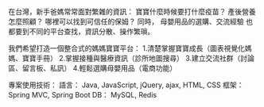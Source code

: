 在台灣，新手爸媽常常面對繁雜的資訊：
寶寶什麼時候要打什麼疫苗？
產後營養怎麼照顧？
哪裡可以找到可信任的保姆？
同時，
母嬰用品的選購、交流經驗
也都要到不同的平台查找，資訊分散、操作繁瑣。

我們希望打造一個整合式的媽媽寶寶平台：
1.清楚掌握寶寶成長（圖表視覺化媽媽、寶寶手冊）
2.掌握接種與醫療資訊（診所地圖搜尋）
3.建立交流社群（討論區、留言板、私訊）
4.輕鬆選購母嬰用品（電商功能）

專案使用技術：
語言： Java, JavaScript, jQuery, ajax, HTML, CSS
框架： Spring MVC, Spring Boot
DB： MySQL, Redis
